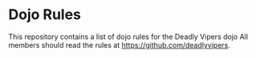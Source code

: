Dojo Rules
==========

This repository contains a list of dojo rules for the Deadly Vipers dojo
All members should read the rules at https://github.com/deadlyvipers.
